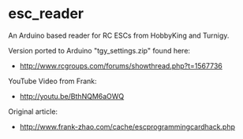 esc_reader
==========

An Arduino based reader for RC ESCs from HobbyKing and Turnigy.

Version ported to Arduino "tgy_settings.zip" found here:
* http://www.rcgroups.com/forums/showthread.php?t=1567736

YouTube Video from Frank:
* http://youtu.be/BthNQM6aOWQ

Original article:
* http://www.frank-zhao.com/cache/escprogrammingcardhack.php

